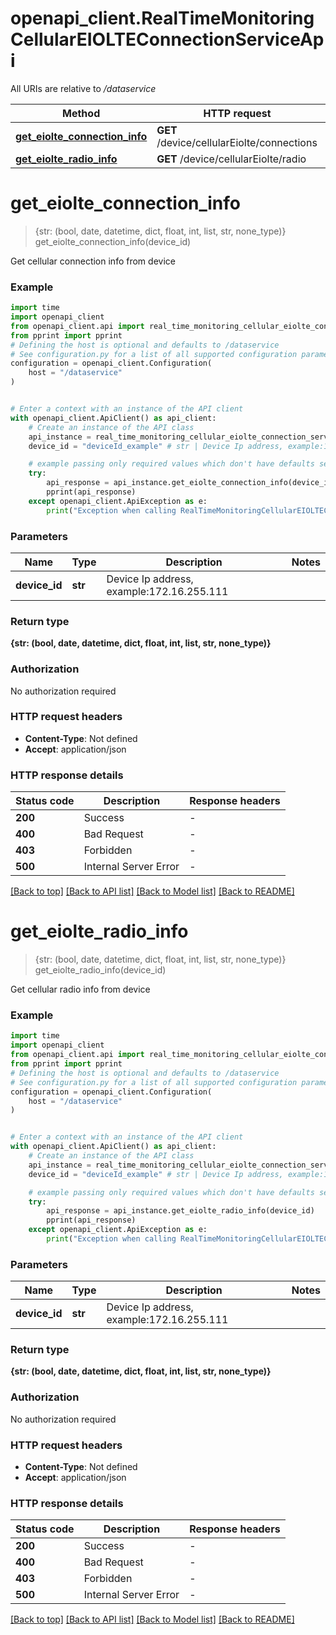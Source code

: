 # openapi_client.RealTimeMonitoringCellularEIOLTEConnectionServiceApi

All URIs are relative to */dataservice*

Method | HTTP request | Description
------------- | ------------- | -------------
[**get_eiolte_connection_info**](RealTimeMonitoringCellularEIOLTEConnectionServiceApi.md#get_eiolte_connection_info) | **GET** /device/cellularEiolte/connections | 
[**get_eiolte_radio_info**](RealTimeMonitoringCellularEIOLTEConnectionServiceApi.md#get_eiolte_radio_info) | **GET** /device/cellularEiolte/radio | 


# **get_eiolte_connection_info**
> {str: (bool, date, datetime, dict, float, int, list, str, none_type)} get_eiolte_connection_info(device_id)



Get cellular connection info from device

### Example


```python
import time
import openapi_client
from openapi_client.api import real_time_monitoring_cellular_eiolte_connection_service_api
from pprint import pprint
# Defining the host is optional and defaults to /dataservice
# See configuration.py for a list of all supported configuration parameters.
configuration = openapi_client.Configuration(
    host = "/dataservice"
)


# Enter a context with an instance of the API client
with openapi_client.ApiClient() as api_client:
    # Create an instance of the API class
    api_instance = real_time_monitoring_cellular_eiolte_connection_service_api.RealTimeMonitoringCellularEIOLTEConnectionServiceApi(api_client)
    device_id = "deviceId_example" # str | Device Ip address, example:172.16.255.111

    # example passing only required values which don't have defaults set
    try:
        api_response = api_instance.get_eiolte_connection_info(device_id)
        pprint(api_response)
    except openapi_client.ApiException as e:
        print("Exception when calling RealTimeMonitoringCellularEIOLTEConnectionServiceApi->get_eiolte_connection_info: %s\n" % e)
```


### Parameters

Name | Type | Description  | Notes
------------- | ------------- | ------------- | -------------
 **device_id** | **str**| Device Ip address, example:172.16.255.111 |

### Return type

**{str: (bool, date, datetime, dict, float, int, list, str, none_type)}**

### Authorization

No authorization required

### HTTP request headers

 - **Content-Type**: Not defined
 - **Accept**: application/json


### HTTP response details

| Status code | Description | Response headers |
|-------------|-------------|------------------|
**200** | Success |  -  |
**400** | Bad Request |  -  |
**403** | Forbidden |  -  |
**500** | Internal Server Error |  -  |

[[Back to top]](#) [[Back to API list]](../README.md#documentation-for-api-endpoints) [[Back to Model list]](../README.md#documentation-for-models) [[Back to README]](../README.md)

# **get_eiolte_radio_info**
> {str: (bool, date, datetime, dict, float, int, list, str, none_type)} get_eiolte_radio_info(device_id)



Get cellular radio info from device

### Example


```python
import time
import openapi_client
from openapi_client.api import real_time_monitoring_cellular_eiolte_connection_service_api
from pprint import pprint
# Defining the host is optional and defaults to /dataservice
# See configuration.py for a list of all supported configuration parameters.
configuration = openapi_client.Configuration(
    host = "/dataservice"
)


# Enter a context with an instance of the API client
with openapi_client.ApiClient() as api_client:
    # Create an instance of the API class
    api_instance = real_time_monitoring_cellular_eiolte_connection_service_api.RealTimeMonitoringCellularEIOLTEConnectionServiceApi(api_client)
    device_id = "deviceId_example" # str | Device Ip address, example:172.16.255.111

    # example passing only required values which don't have defaults set
    try:
        api_response = api_instance.get_eiolte_radio_info(device_id)
        pprint(api_response)
    except openapi_client.ApiException as e:
        print("Exception when calling RealTimeMonitoringCellularEIOLTEConnectionServiceApi->get_eiolte_radio_info: %s\n" % e)
```


### Parameters

Name | Type | Description  | Notes
------------- | ------------- | ------------- | -------------
 **device_id** | **str**| Device Ip address, example:172.16.255.111 |

### Return type

**{str: (bool, date, datetime, dict, float, int, list, str, none_type)}**

### Authorization

No authorization required

### HTTP request headers

 - **Content-Type**: Not defined
 - **Accept**: application/json


### HTTP response details

| Status code | Description | Response headers |
|-------------|-------------|------------------|
**200** | Success |  -  |
**400** | Bad Request |  -  |
**403** | Forbidden |  -  |
**500** | Internal Server Error |  -  |

[[Back to top]](#) [[Back to API list]](../README.md#documentation-for-api-endpoints) [[Back to Model list]](../README.md#documentation-for-models) [[Back to README]](../README.md)

